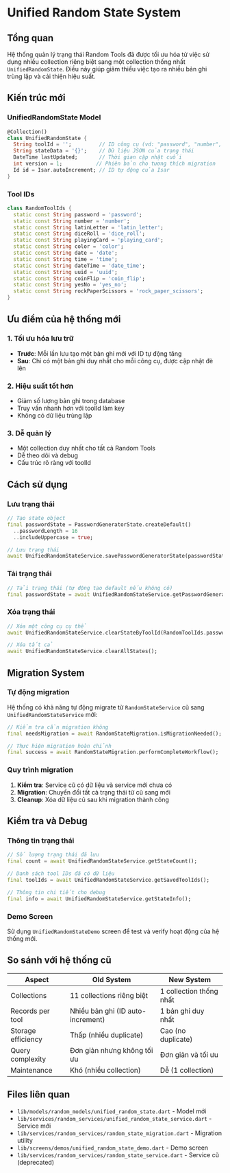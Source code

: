 # Unified Random State System

## Tổng quan

Hệ thống quản lý trạng thái Random Tools đã được tối ưu hóa từ việc sử dụng nhiều collection riêng biệt sang một collection thống nhất `UnifiedRandomState`. Điều này giúp giảm thiểu việc tạo ra nhiều bản ghi trùng lặp và cải thiện hiệu suất.

## Kiến trúc mới

### UnifiedRandomState Model

```dart
@Collection()
class UnifiedRandomState {
  String toolId = '';         // ID công cụ (vd: "password", "number", "date")
  String stateData = '{}';    // Dữ liệu JSON của trạng thái
  DateTime lastUpdated;       // Thời gian cập nhật cuối
  int version = 1;           // Phiên bản cho tương thích migration
  Id id = Isar.autoIncrement; // ID tự động của Isar
}
```

### Tool IDs

```dart
class RandomToolIds {
  static const String password = 'password';
  static const String number = 'number';
  static const String latinLetter = 'latin_letter';
  static const String diceRoll = 'dice_roll';
  static const String playingCard = 'playing_card';
  static const String color = 'color';
  static const String date = 'date';
  static const String time = 'time';
  static const String dateTime = 'date_time';
  static const String uuid = 'uuid';
  static const String coinFlip = 'coin_flip';
  static const String yesNo = 'yes_no';
  static const String rockPaperScissors = 'rock_paper_scissors';
}
```

## Ưu điểm của hệ thống mới

### 1. Tối ưu hóa lưu trữ
- **Trước**: Mỗi lần lưu tạo một bản ghi mới với ID tự động tăng
- **Sau**: Chỉ có một bản ghi duy nhất cho mỗi công cụ, được cập nhật đè lên

### 2. Hiệu suất tốt hơn
- Giảm số lượng bản ghi trong database
- Truy vấn nhanh hơn với toolId làm key
- Không có dữ liệu trùng lặp

### 3. Dễ quản lý
- Một collection duy nhất cho tất cả Random Tools
- Dễ theo dõi và debug
- Cấu trúc rõ ràng với toolId

## Cách sử dụng

### Lưu trạng thái

```dart
// Tạo state object
final passwordState = PasswordGeneratorState.createDefault()
  ..passwordLength = 16
  ..includeUppercase = true;

// Lưu trạng thái
await UnifiedRandomStateService.savePasswordGeneratorState(passwordState);
```

### Tải trạng thái

```dart
// Tải trạng thái (tự động tạo default nếu không có)
final passwordState = await UnifiedRandomStateService.getPasswordGeneratorState();
```

### Xóa trạng thái

```dart
// Xóa một công cụ cụ thể
await UnifiedRandomStateService.clearStateByToolId(RandomToolIds.password);

// Xóa tất cả
await UnifiedRandomStateService.clearAllStates();
```

## Migration System

### Tự động migration
Hệ thống có khả năng tự động migrate từ `RandomStateService` cũ sang `UnifiedRandomStateService` mới:

```dart
// Kiểm tra cần migration không
final needsMigration = await RandomStateMigration.isMigrationNeeded();

// Thực hiện migration hoàn chỉnh
final success = await RandomStateMigration.performCompleteWorkflow();
```

### Quy trình migration
1. **Kiểm tra**: Service cũ có dữ liệu và service mới chưa có
2. **Migration**: Chuyển đổi tất cả trạng thái từ cũ sang mới
3. **Cleanup**: Xóa dữ liệu cũ sau khi migration thành công

## Kiểm tra và Debug

### Thông tin trạng thái
```dart
// Số lượng trạng thái đã lưu
final count = await UnifiedRandomStateService.getStateCount();

// Danh sách tool IDs đã có dữ liệu
final toolIds = await UnifiedRandomStateService.getSavedToolIds();

// Thông tin chi tiết cho debug
final info = await UnifiedRandomStateService.getStateInfo();
```

### Demo Screen
Sử dụng `UnifiedRandomStateDemo` screen để test và verify hoạt động của hệ thống mới.

## So sánh với hệ thống cũ

| Aspect | Old System | New System |
|--------|-----------|------------|
| Collections | 11 collections riêng biệt | 1 collection thống nhất |
| Records per tool | Nhiều bản ghi (ID auto-increment) | 1 bản ghi duy nhất |
| Storage efficiency | Thấp (nhiều duplicate) | Cao (no duplicate) |
| Query complexity | Đơn giản nhưng không tối ưu | Đơn giản và tối ưu |
| Maintenance | Khó (nhiều collection) | Dễ (1 collection) |

## Files liên quan

- `lib/models/random_models/unified_random_state.dart` - Model mới
- `lib/services/random_services/unified_random_state_service.dart` - Service mới
- `lib/services/random_services/random_state_migration.dart` - Migration utility
- `lib/screens/demos/unified_random_state_demo.dart` - Demo screen
- `lib/services/random_services/random_state_service.dart` - Service cũ (deprecated)
